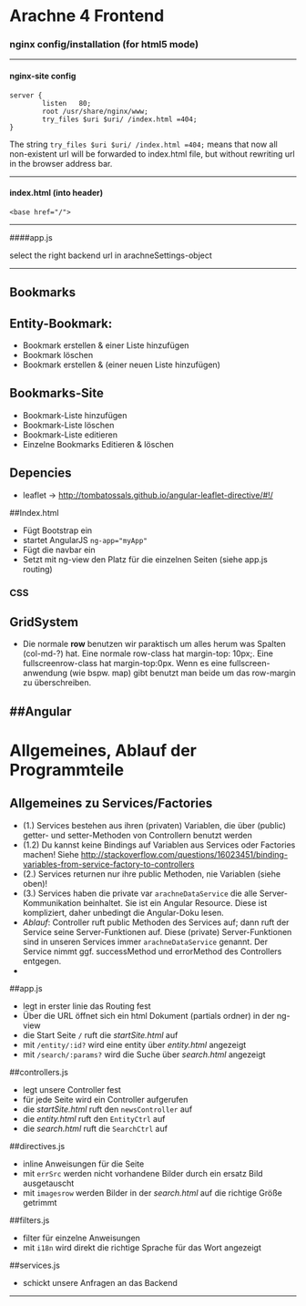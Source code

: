 
# Arachne 4 Frontend

### nginx config/installation (for html5 mode)
---
#### nginx-site config
```
server {
        listen   80;
        root /usr/share/nginx/www;
        try_files $uri $uri/ /index.html =404;
}
```

The string `try_files $uri $uri/ /index.html =404;` means that now all non-existent url will be forwarded to index.html file, but without rewriting url in the browser address bar.

---
#### index.html (into header) 
```
<base href="/">
```

---

####app.js

select the right backend url in arachneSettings-object

---
## Bookmarks
## Entity-Bookmark:
* Bookmark erstellen & einer Liste hinzufügen
* Bookmark löschen
* Bookmark erstellen & (einer neuen Liste hinzufügen)

## Bookmarks-Site
* Bookmark-Liste hinzufügen
* Bookmark-Liste löschen
* Bookmark-Liste editieren 
* Einzelne Bookmarks Editieren & löschen

## Depencies
 * leaflet -> http://tombatossals.github.io/angular-leaflet-directive/#!/


##Index.html
 * Fügt Bootstrap ein
 * startet AngularJS  `ng-app="myApp"`
 * Fügt die navbar ein
 * Setzt mit ng-view den Platz für die einzelnen Seiten (siehe app.js routing)

### CSS
## GridSystem
* Die normale __row__ benutzen wir paraktisch um alles herum was Spalten (col-md-?) hat. Eine normale row-class hat margin-top: 10px;. Eine fullscreenrow-class hat margin-top:0px.  Wenn es eine fullscreen-anwendung (wie bspw. map) gibt benutzt man beide um das row-margin zu überschreiben.

##Angular 
---

# Allgemeines, Ablauf der Programmteile

## Allgemeines zu Services/Factories
 * (1.) Services bestehen aus ihren (privaten) Variablen, die über (public) getter- und setter-Methoden von Controllern benutzt werden
 * (1.2) Du kannst keine Bindings auf Variablen aus Services oder Factories machen! Siehe http://stackoverflow.com/questions/16023451/binding-variables-from-service-factory-to-controllers
 * (2.) Services returnen nur ihre public Methoden, nie Variablen (siehe oben)!
 * (3.) Services haben die private var `arachneDataService` die alle Server-Kommunikation beinhaltet. Sie ist ein Angular Resource. Diese ist kompliziert, daher unbedingt die Angular-Doku lesen.
 * _Ablauf_: Controller ruft public Methoden des Services auf; dann ruft der Service seine Server-Funktionen auf. Diese (private) Server-Funktionen sind in unseren Services immer `arachneDataService` genannt. Der Service nimmt ggf. successMethod und errorMethod des Controllers entgegen.
 * 



##app.js
 * legt in erster linie das Routing fest
 * Über die URL öffnet sich ein html Dokument (partials ordner) in der ng-view
 * die Start Seite `/` ruft die _startSite.html_ auf
 * mit `/entity/:id?` wird eine entity über _entity.html_ angezeigt
 * mit `/search/:params?` wird die Suche über _search.html_ angezeigt

##controllers.js
 * legt unsere Controller fest
 * für jede Seite wird ein Controller aufgerufen
 * die _startSite.html_ ruft den `newsController` auf
 * die _entity.html_  ruft den `EntityCtrl` auf
 * die _search.html_ ruft die `SearchCtrl` auf

##directives.js
 * inline Anweisungen für die Seite
 * mit `errSrc` werden nicht vorhandene Bilder durch ein ersatz Bild ausgetauscht
 * mit `imagesrow` werden Bilder in der _search.html_ auf die richtige Größe getrimmt

##filters.js
 * filter für einzelne Anweisungen
 * mit `i18n` wird direkt die richtige Sprache für das Wort angezeigt

##services.js
 * schickt unsere Anfragen an das Backend
 
---